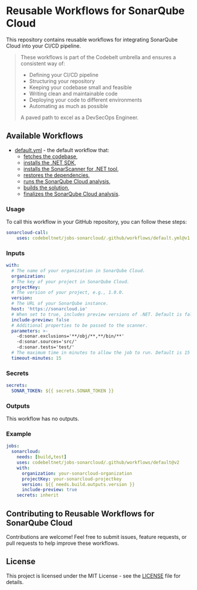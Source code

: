 # Reusable Workflows for SonarQube Cloud

This repository contains reusable workflows for integrating SonarQube Cloud into your CI/CD pipeline.

> These workflows is part of the Codebelt umbrella and ensures a consistent way of: 
> 
> - Defining your CI/CD pipeline 
> - Structuring your repository
> - Keeping your codebase small and feasible
> - Writing clean and maintainable code
> - Deploying your code to different environments
> - Automating as much as possible
>
> A paved path to excel as a DevSecOps Engineer.

## Available Workflows

- [default.yml](.github/workflows/default.yml) - the default workflow that:
  - [fetches the codebase](https://github.com/codebeltnet/git-checkout),
  - [installs the .NET SDK](https://github.com/codebeltnet/install-dotnet),
  - [installs the SonarScanner for .NET tool](https://github.com/codebeltnet/dotnet-tool-install-sonarscanner),
  - [restores the dependencies](https://github.com/codebeltnet/dotnet-restore),
  - [runs the SonarQube Cloud analysis](https://github.com/codebeltnet/sonarcloud-scan),
  - [builds the solution](https://github.com/codebeltnet/dotnet-build),
  - [finalizes the SonarQube Cloud analysis](https://github.com/codebeltnet/sonarcloud-scan-finalize).

### Usage

To call this workflow in your GitHub repository, you can follow these steps:

```yaml
sonarcloud-call:
    uses: codebeltnet/jobs-sonarcloud/.github/workflows/default.yml@v1
```

### Inputs

```yaml
with:
  # The name of your organization in SonarQube Cloud.
  organization:
  # The key of your project in SonarQube Cloud.
  projectKey:
  # The version of your project, e.g., 1.0.0.
  version:
  # The URL of your SonarQube instance.
  host: 'https://sonarcloud.io'
  # When set to true, includes preview versions of .NET. Default is false.
  include-preview: false
  # Additional properties to be passed to the scanner.
  parameters: >-
    -d:sonar.exclusions='**/obj/**,**/bin/**'
    -d:sonar.sources='src/'
    -d:sonar.tests='test/'
  # The maximum time in minutes to allow the job to run. Default is 15 minutes.
  timeout-minutes: 15
```

### Secrets

```yaml
secrets:
  SONAR_TOKEN: ${{ secrets.SONAR_TOKEN }}
```

### Outputs

This workflow has no outputs.

### Example

```yaml
jobs:
  sonarcloud:
    needs: [build,test]
    uses: codebeltnet/jobs-sonarcloud/.github/workflows/default@v2
    with:
      organization: your-sonarcloud-organization
      projectKey: your-sonarcloud-projectkey
      version: ${{ needs.build.outputs.version }}
      include-preview: true
    secrets: inherit
```

## Contributing to Reusable Workflows for SonarQube Cloud

Contributions are welcome! 
Feel free to submit issues, feature requests, or pull requests to help improve these workflows.

## License

This project is licensed under the MIT License - see the [LICENSE](LICENSE) file for details.
